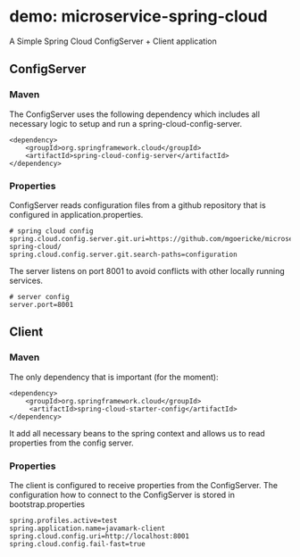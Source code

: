 # demo: microservice-spring-cloud

A Simple Spring Cloud ConfigServer + Client application

## ConfigServer

### Maven

The ConfigServer uses the following dependency which includes all necessary logic to setup and run a spring-cloud-config-server.

```
<dependency>
    <groupId>org.springframework.cloud</groupId>
    <artifactId>spring-cloud-config-server</artifactId>
</dependency>
```

### Properties

ConfigServer reads configuration files from a github repository that is configured in application.properties. 

```
# spring cloud config
spring.cloud.config.server.git.uri=https://github.com/mgoericke/microservice-spring-cloud/
spring.cloud.config.server.git.search-paths=configuration
```

The server listens on port 8001 to avoid conflicts with other locally running services.

```
# server config
server.port=8001
```


## Client

### Maven

The only dependency that is important (for the moment):

```
<dependency>
    <groupId>org.springframework.cloud</groupId>
     <artifactId>spring-cloud-starter-config</artifactId>
</dependency>
```

It add all necessary beans to the spring context and allows us to read properties from the config server.

### Properties

The client is configured to receive properties from the ConfigServer. The configuration how to connect to the ConfigServer is stored in bootstrap.properties

```
spring.profiles.active=test
spring.application.name=javamark-client
spring.cloud.config.uri=http://localhost:8001
spring.cloud.config.fail-fast=true
```